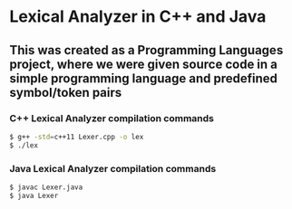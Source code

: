 Lexical Analyzer in C++ and Java
================================
## This was created as a Programming Languages project, where we were given source code in a simple programming language and predefined symbol/token pairs
### C++ Lexical Analyzer compilation commands
```bash
$ g++ -std=c++11 Lexer.cpp -o lex
$ ./lex
```

### Java Lexical Analyzer compilation commands
```bash
$ javac Lexer.java
$ java Lexer
```
